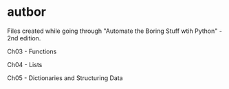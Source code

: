 # autbor

Files created while going through "Automate the Boring Stuff wtih Python" - 2nd edition.

Ch03 - Functions

Ch04 - Lists

Ch05 - Dictionaries and Structuring Data